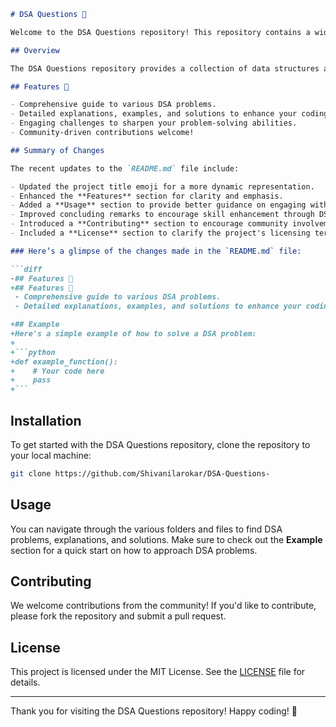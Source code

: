 ```markdown
# DSA Questions 🤖

Welcome to the DSA Questions repository! This repository contains a wide range of data structures and algorithms problems designed to enhance your coding skills. Whether you are just starting your coding journey or are a seasoned developer, this repository has something for everyone.

## Overview

The DSA Questions repository provides a collection of data structures and algorithms problems aimed at both beginners and experienced developers. Each problem includes a detailed explanation, examples, and solutions.

## Features 🎉

- Comprehensive guide to various DSA problems.
- Detailed explanations, examples, and solutions to enhance your coding skills.
- Engaging challenges to sharpen your problem-solving abilities.
- Community-driven contributions welcome!

## Summary of Changes

The recent updates to the `README.md` file include:

- Updated the project title emoji for a more dynamic representation.
- Enhanced the **Features** section for clarity and emphasis.
- Added a **Usage** section to provide better guidance on engaging with the repository.
- Improved concluding remarks to encourage skill enhancement through DSA challenges. 🎉
- Introduced a **Contributing** section to encourage community involvement.
- Included a **License** section to clarify the project's licensing terms.

### Here’s a glimpse of the changes made in the `README.md` file:

```diff
-## Features 📖
+## Features 🎉
 - Comprehensive guide to various DSA problems.
 - Detailed explanations, examples, and solutions to enhance your coding skills.

+## Example
+Here's a simple example of how to solve a DSA problem:
+
+```python
+def example_function():
+    # Your code here
+    pass
+```
```

## Installation

To get started with the DSA Questions repository, clone the repository to your local machine:

```bash
git clone https://github.com/Shivanilarokar/DSA-Questions-
```

## Usage

You can navigate through the various folders and files to find DSA problems, explanations, and solutions. Make sure to check out the **Example** section for a quick start on how to approach DSA problems.

## Contributing

We welcome contributions from the community! If you'd like to contribute, please fork the repository and submit a pull request.

## License

This project is licensed under the MIT License. See the [LICENSE](LICENSE) file for details.

---

Thank you for visiting the DSA Questions repository! Happy coding! 🚀
```